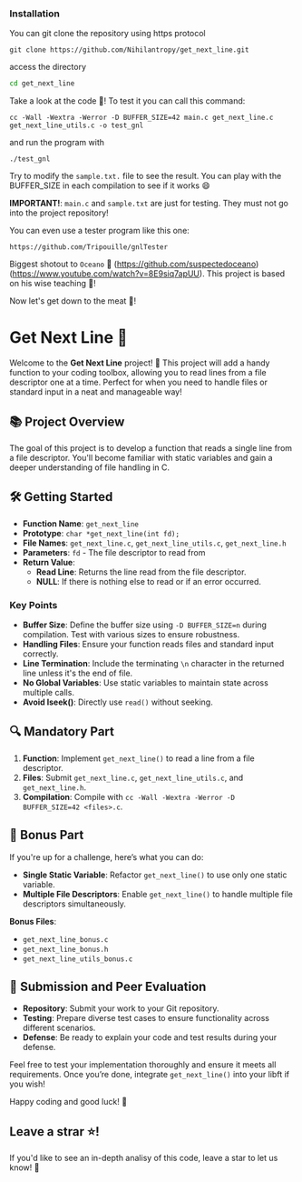 ### Installation

You can git clone the repository using https protocol

```
git clone https://github.com/Nihilantropy/get_next_line.git
```

access the directory

```bash
cd get_next_line
```

Take a look at the code :eyes:! To test it you can call this command:

```
cc -Wall -Wextra -Werror -D BUFFER_SIZE=42 main.c get_next_line.c get_next_line_utils.c -o test_gnl
```
and run the program with

```
./test_gnl
```

Try to modify the `sample.txt.` file to see the result. You can play with the BUFFER_SIZE in each compilation to see if it works :smile:

**IMPORTANT!**: `main.c` and `sample.txt` are just for testing. They must not go into the project repository!

You can even use a tester program like this one:

```
https://github.com/Tripouille/gnlTester
```

Biggest shotout to `Oceano` :ocean: (https://github.com/suspectedoceano) (https://www.youtube.com/watch?v=8E9siq7apUU). This project is based on his wise teaching :love_letter:!

Now let's get down to the meat :cut_of_meat:!

# Get Next Line 📜

Welcome to the **Get Next Line** project! 🎉 This project will add a handy function to your coding toolbox, allowing you to read lines from a file descriptor one at a time. Perfect for when you need to handle files or standard input in a neat and manageable way!

## 📚 Project Overview

The goal of this project is to develop a function that reads a single line from a file descriptor. You'll become familiar with static variables and gain a deeper understanding of file handling in C. 

## 🛠️ Getting Started

- **Function Name**: `get_next_line`
- **Prototype**: `char *get_next_line(int fd);`
- **File Names**: `get_next_line.c`, `get_next_line_utils.c`, `get_next_line.h`
- **Parameters**: `fd` - The file descriptor to read from
- **Return Value**:
  - **Read Line**: Returns the line read from the file descriptor.
  - **NULL**: If there is nothing else to read or if an error occurred.

### Key Points

- **Buffer Size**: Define the buffer size using `-D BUFFER_SIZE=n` during compilation. Test with various sizes to ensure robustness.
- **Handling Files**: Ensure your function reads files and standard input correctly.
- **Line Termination**: Include the terminating `\n` character in the returned line unless it's the end of file.
- **No Global Variables**: Use static variables to maintain state across multiple calls.
- **Avoid lseek()**: Directly use `read()` without seeking.

## 🔍 Mandatory Part

1. **Function**: Implement `get_next_line()` to read a line from a file descriptor.
2. **Files**: Submit `get_next_line.c`, `get_next_line_utils.c`, and `get_next_line.h`.
3. **Compilation**: Compile with `cc -Wall -Wextra -Werror -D BUFFER_SIZE=42 <files>.c`.

## 🎨 Bonus Part

If you're up for a challenge, here’s what you can do:

- **Single Static Variable**: Refactor `get_next_line()` to use only one static variable.
- **Multiple File Descriptors**: Enable `get_next_line()` to handle multiple file descriptors simultaneously.

**Bonus Files**:
- `get_next_line_bonus.c`
- `get_next_line_bonus.h`
- `get_next_line_utils_bonus.c`

## 📝 Submission and Peer Evaluation

- **Repository**: Submit your work to your Git repository.
- **Testing**: Prepare diverse test cases to ensure functionality across different scenarios.
- **Defense**: Be ready to explain your code and test results during your defense.

Feel free to test your implementation thoroughly and ensure it meets all requirements. Once you’re done, integrate `get_next_line()` into your libft if you wish!

Happy coding and good luck! 🚀

## Leave a strar :star:!

If you'd like to see an in-depth analisy of this code, leave a star to let us know! :love_letter:
